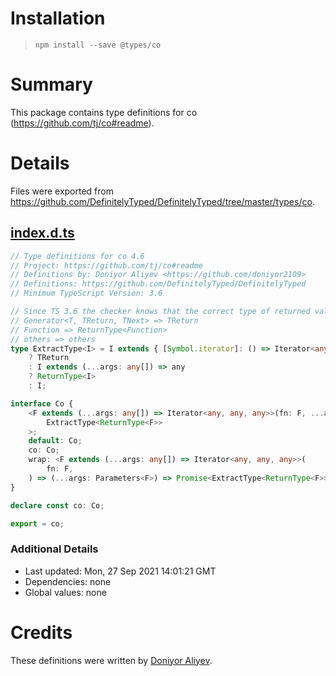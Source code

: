# Installation
> `npm install --save @types/co`

# Summary
This package contains type definitions for co (https://github.com/tj/co#readme).

# Details
Files were exported from https://github.com/DefinitelyTyped/DefinitelyTyped/tree/master/types/co.
## [index.d.ts](https://github.com/DefinitelyTyped/DefinitelyTyped/tree/master/types/co/index.d.ts)
````ts
// Type definitions for co 4.6
// Project: https://github.com/tj/co#readme
// Definitions by: Doniyor Aliyev <https://github.com/doniyor2109>
// Definitions: https://github.com/DefinitelyTyped/DefinitelyTyped
// Minimum TypeScript Version: 3.6

// Since TS 3.6 the checker knows that the correct type of returned values and yielded values https://www.typescriptlang.org/docs/handbook/release-notes/typescript-3-6.html
// Generator<T, TReturn, TNext> => TReturn
// Function => ReturnType<Function>
// others => others
type ExtractType<I> = I extends { [Symbol.iterator]: () => Iterator<any, infer TReturn, any> }
    ? TReturn
    : I extends (...args: any[]) => any
    ? ReturnType<I>
    : I;

interface Co {
    <F extends (...args: any[]) => Iterator<any, any, any>>(fn: F, ...args: Parameters<F>): Promise<
        ExtractType<ReturnType<F>>
    >;
    default: Co;
    co: Co;
    wrap: <F extends (...args: any[]) => Iterator<any, any, any>>(
        fn: F,
    ) => (...args: Parameters<F>) => Promise<ExtractType<ReturnType<F>>>;
}

declare const co: Co;

export = co;

````

### Additional Details
 * Last updated: Mon, 27 Sep 2021 14:01:21 GMT
 * Dependencies: none
 * Global values: none

# Credits
These definitions were written by [Doniyor Aliyev](https://github.com/doniyor2109).
